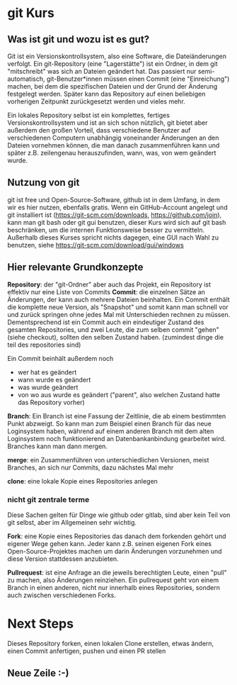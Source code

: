 # git Kurs

## Was ist git und wozu ist es gut?

Git ist ein Versionskontrollsystem, also eine Software, die Dateiänderungen verfolgt. Ein git-Repository (eine "Lagerstätte") ist ein Ordner, in dem git "mitschreibt" was sich an Dateien geändert hat. Das passiert nur semi-automatisch, git-Benutzer*innen müssen einen Commit (eine "Einreichung") machen, bei dem die spezifischen Dateien und der Grund der Änderung festgelegt werden.
Später kann das Repository auf einen beliebigen vorherigen Zeitpunkt zurückgesetzt werden und vieles mehr.

Ein lokales Repository selbst ist ein komplettes, fertiges Versionskontrollsystem und ist an sich schon nützlich, git bietet aber außerdem den großen Vorteil, dass verschiedene Benutzer auf verschiedenen Computern unabhängig voneinander Änderungen an den Dateien vornehmen können, die man danach zusammenführen kann und später z.B. zeilengenau herauszufinden, wann, was, von wem geändert wurde.

## Nutzung von git

git ist free und Open-Source-Software, github ist in dem Umfang, in dem wir es hier nutzen, ebenfalls gratis.
Wenn ein GitHub-Account angelegt und git installiert ist (https://git-scm.com/downloads, https://github.com/join), kann man git bash oder git gui benutzen, dieser Kurs wird sich auf git bash beschränken, um die internen Funktionsweise besser zu vermitteln.
Außerhalb dieses Kurses spricht nichts dagegen, eine GUI nach Wahl zu benutzen, siehe https://git-scm.com/download/gui/windows

## Hier relevante Grundkonzepte

**Repository**: der "git-Ordner" aber auch das Projekt, ein Repository ist effektiv nur eine Liste von Commits
**Commit**: die einzelnen Sätze an Änderungen, der kann auch mehrere Dateien beinhalten. Ein Commit enthält die komplette neue Version, als "Snapshot" und somit kann man schnell vor und zurück springen ohne jedes Mal mit Unterschieden rechnen zu müssen. Dementsprechend ist ein Commit auch ein eindeutiger Zustand des gesamten Repositories, und zwei Leute, die zum selben commit "gehen" (siehe checkout), sollten den selben Zustand haben. 
(zumindest dinge die teil des repositories sind)

Ein Commit beinhält außerdem noch
 
 - wer hat es geändert
 - wann wurde es geändert
 - was wurde geändert
 - von wo aus wurde es geändert ("parent", also welchen Zustand hatte das Repository vorher)
 
**Branch**: Ein Branch ist eine Fassung der Zeitlinie, die ab einem bestimmten Punkt abzweigt. So kann man zum Beispiel einen Branch für das neue Loginsystem haben, während auf einem anderen Branch mit dem alten Loginsystem noch funktionierend an Datenbankanbindung gearbeitet wird. Branches kann man dann mergen.

**merge**: ein Zusammenführen von unterschiedlichen Versionen, meist Branches, an sich nur Commits, dazu nächstes Mal mehr

**clone**: eine lokale Kopie eines Repositories anlegen

### nicht git zentrale terme

Diese Sachen gelten für Dinge wie github oder gitlab, sind aber kein Teil von git selbst, aber im Allgemeinen sehr wichtig.

**Fork**: eine Kopie eines Repositories das danach dem forkenden gehört und eigener Wege gehen kann. Jeder kann z.B. seinen eigenen Fork eines Open-Source-Projektes machen um darin Änderungen vorzunehmen und diese Version stattdessen anzubieten.

**Pullrequest**: ist eine Anfrage an die jeweils berechtigten Leute, einen "pull" zu machen, also Änderungen reinziehen.
Ein pullrequest geht von einem Branch in einen anderen, nicht nur innerhalb eines Repositories, sondern auch zwischen verschiedenen Forks.

# Next Steps

Dieses Repository forken, einen lokalen Clone erstellen, etwas ändern, einen Commit anfertigen, pushen und einen PR stellen

## Neue Zeile :-)
